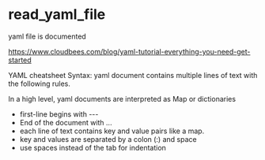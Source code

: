 # read_yaml_file
yaml file is documented

https://www.cloudbees.com/blog/yaml-tutorial-everything-you-need-get-started

YAML cheatsheet Syntax:
yaml document contains multiple lines of text with the following rules.

In a high level, yaml documents are interpreted as Map or dictionaries
- first-line begins with ---
- End of the document with ...
- each line of text contains key and value pairs like a map.
- key and values are separated by a colon (:) and space
- use spaces instead of the tab for indentation
